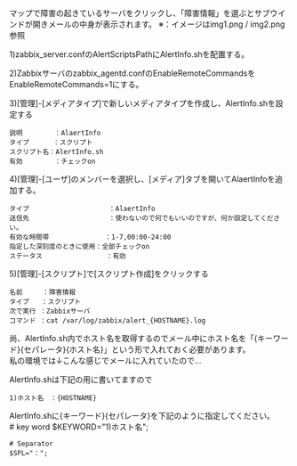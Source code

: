 マップで障害の起きているサーバをクリックし、「障害情報」を選ぶとサブウインドが開きメールの中身が表示されます。
※：イメージはimg1.png / img2.png参照

1)zabbix_server.confのAlertScriptsPathにAlertInfo.shを配置する。  


2)Zabbixサーバのzabbix_agentd.confのEnableRemoteCommandsをEnableRemoteCommands=1にする。  


3)[管理]-[メディアタイプ]で新しいメディアタイプを作成し、AlertInfo.shを設定する  

    説明        ：AlaertInfo
    タイプ      ：スクリプト
    スクリプト名：AlertInfo.sh
    有効        ：チェックon


4)[管理]-[ユーザ]のメンバーを選択し、[メディア]タブを開いてAlaertInfoを追加する。  

    タイプ                    ：AlaertInfo
    送信先                    ：使わないので何でもいいのですが、何か設定してください。
    有効な時間帯              ：1-7,00:00-24:00
    指定した深刻度のときに使用：全部チェックon
    ステータス                ：有効


5)[管理]-[スクリプト]で[スクリプト作成]をクリックする  

    名前     ：障害情報
    タイプ   ：スクリプト
    次で実行 ：Zabbixサーバ
    コマンド ：cat /var/log/zabbix/alert_{HOSTNAME}.log


尚、AlertInfo.sh内でホスト名を取得するのでメール中にホスト名を「{キーワード}{セパレータ}{ホスト名}」という形で入れておく必要があります。  
私の環境では↓こんな感じでメールに入れていたので…  

AlertInfo.shは下記の用に書いてますので  

    1)ホスト名　：{HOSTNAME}

AlertInfo.shに{キーワード}{セパレータ}を下記のように指定してください。  
    # key word
    $KEYWORD="1)ホスト名";
     
    # Separator
    $SPL="：";
